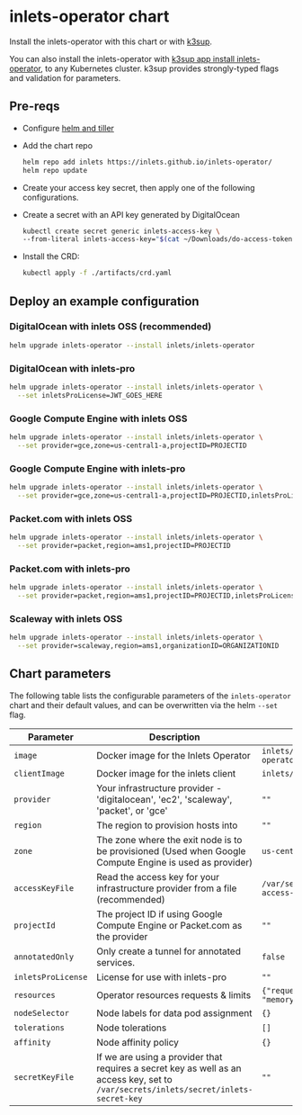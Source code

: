 # inlets-operator chart

Install the inlets-operator with this chart or with [k3sup](https://k3sup.dev).

You can also install the inlets-operator with [k3sup app install inlets-operator](https://k3sup.dev), to any Kubernetes cluster. k3sup provides strongly-typed flags and validation for parameters.

## Pre-reqs

* Configure [helm and tiller](https://github.com/openfaas/faas-netes/blob/master/HELM.md)

* Add the chart repo

  ```sh
  helm repo add inlets https://inlets.github.io/inlets-operator/
  helm repo update
  ```

* Create your access key secret, then apply one of the following configurations.

* Create a secret with an API key generated by DigitalOcean

    ```sh
    kubectl create secret generic inlets-access-key \
    --from-literal inlets-access-key="$(cat ~/Downloads/do-access-token)"
    ```

* Install the CRD:

    ```sh
    kubectl apply -f ./artifacts/crd.yaml
    ```

## Deploy an example configuration

### DigitalOcean with inlets OSS (recommended)

```sh
helm upgrade inlets-operator --install inlets/inlets-operator
```

### DigitalOcean with inlets-pro

```sh
helm upgrade inlets-operator --install inlets/inlets-operator \
  --set inletsProLicense=JWT_GOES_HERE
```

### Google Compute Engine with inlets OSS

```sh
helm upgrade inlets-operator --install inlets/inlets-operator \
  --set provider=gce,zone=us-central1-a,projectID=PROJECTID
```

### Google Compute Engine with inlets-pro

```sh
helm upgrade inlets-operator --install inlets/inlets-operator \
  --set provider=gce,zone=us-central1-a,projectID=PROJECTID,inletsProLicense=JWT_GOES_HERE
```

### Packet.com with inlets OSS

```sh
helm upgrade inlets-operator --install inlets/inlets-operator \
  --set provider=packet,region=ams1,projectID=PROJECTID
```

### Packet.com with inlets-pro

```sh
helm upgrade inlets-operator --install inlets/inlets-operator \
  --set provider=packet,region=ams1,projectID=PROJECTID,inletsProLicense=WT_GOES_HERE
```

### Scaleway with inlets OSS

```sh
helm upgrade inlets-operator --install inlets/inlets-operator \
  --set provider=scaleway,region=ams1,organizationID=ORGANIZATIONID
```


## Chart parameters

The following table lists the configurable parameters of the `inlets-operator` chart and their default values,
and can be overwritten via the helm `--set` flag.

Parameter | Description | Default
---                             | ---                                                                     | ---
`image`                 | Docker image for the Inlets Operator                                            | `inlets/inlets-operator:0.4.2`
`clientImage`           | Docker image for the inlets client                                              | `inlets/inlets:2.6.3`
`provider`              | Your infrastructure provider - 'digitalocean', 'ec2', 'scaleway', 'packet', or 'gce'                       | `""`
`region`                | The region to provision hosts into                                              | `""`
`zone`                  | The zone where the exit node is to be provisioned (Used when Google Compute Engine is used as provider) | `us-central1-a`
`accessKeyFile`         | Read the access key for your infrastructure provider from a file (recommended)  | `/var/secrets/inlets/inlets-access-key`
`projectId`             | The project ID if using Google Compute Engine or Packet.com  as the provider    | `""`
`annotatedOnly`         | Only create a tunnel for annotated services.                                    | `false`
`inletsProLicense`      | License for use with inlets-pro                                                 | `""`
`resources`             | Operator resources requests & limits                                            | `{"requests":{"cpu": "100m", "memory": "128Mi"}}`
`nodeSelector`          | Node labels for data pod assignment                                             | `{}`
`tolerations`           | Node tolerations                                                                | `[]`
`affinity`              | Node affinity policy                                                            | `{}`
`secretKeyFile`         | If we are using a provider that requires a secret key as well as an access key, set to `/var/secrets/inlets/secret/inlets-secret-key` | `""`

